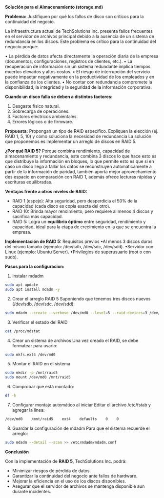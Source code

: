**Solución para el Almacenamiento (storage.md)**

**Problema:** Justifiquen por qué los fallos de disco son críticos para la continuidad del negocio.

La infraestructura actual de TechSolutions Inc. presenta fallos frecuentes en el servidor de archivos principal debido a la ausencia de un sistema de redundancia en los discos. Este problema es crítico para la continuidad
del negocio porque:

•	La pérdida de datos afecta directamente la operación diaria de la empresa (documentos, configuraciones, registros de clientes, etc.).
•	La recuperación de información sin un sistema redundante implica tiempos muertos elevados y altos costos.
•	El riesgo de interrupción del servicio puede impactar negativamente en la productividad de los empleados y en la confianza de los clientes.
•	No contar con redundancia compromete la disponibilidad, la integridad y la seguridad de la información corporativa.

**Cuando un disco falla se deben a distintos factores:**

1.	Desgaste físico natural.
2.	Sobrecarga de operaciones.
3.	Factores eléctricos ambientales.
4.	Errores lógicos o de firmware.
   
**Propuesta:** Propongan un tipo de RAID específico. Expliquen la elección (ej. RAID 1, 5, 10) y cómo soluciona la necesidad de redundancia
La solución que proponemos es implementar un arreglo de discos en RAID 5.

**¿Por qué RAID 5?**
Porque combina rendimiento, capacidad de almacenamiento y redundancia, este combina 3 discos lo que hace esto es que distribuye la información en bloques, lo que permite esto es que si en caso un disco llega a fallar los datos se reconstruyen automáticamente a partir de la información de paridad, también aporta mejor aprovechamiento des espacio en comparación con RAID 1, además ofrece lecturas rápidas y escrituras equilibradas.

**Ventajas frente a otros niveles de RAID:**
- RAID 1 (espejo): Alta seguridad, pero desperdicia el 50% de la capacidad (cada disco es copia exacta del otro).
- RAID 10: Brinda mayor rendimiento, pero requiere al menos 4 discos y sacrifica más capacidad.
- RAID 5: Logra un **equilibrio óptimo** entre seguridad, rendimiento y capacidad, ideal para la etapa de crecimiento en la que se encuentra la empresa.

**Implementación de RAID 5:**
Requisitos previos
•Al menos 3 discos duros del mismo tamaño (ejemplo: /dev/sdb, /dev/sdc, /dev/sdd).
•Servidor con Linux (ejemplo: Ubuntu Server).
•Privilegios de superusuario (root o con sudo).

**Pasos para la configuracion:**
1. Instalar mdadm
```bash
sudo apt update
sudo apt install mdadm -y
```

2. Crear el arreglo RAID 5
Suponiendo que tenemos tres discos nuevos (/dev/sdb, /dev/sdc, /dev/sdd):

```bash
sudo mdadm --create --verbose /dev/md0 --level=5 --raid-devices=3 /dev/sdb /dev/sdc /dev/sdd
```

3. Verificar el estado del RAID

```bash
cat /proc/mdstat
```

4. Crear un sistema de archivos
Una vez creado el RAID, se debe formatear para usarlo:
```bash
sudo mkfs.ext4 /dev/md0
```

5. Montar el RAID en el sistema
```bash
sudo mkdir -p /mnt/raid5
sudo mount /dev/md0 /mnt/raid5
```

6. Comprobar que está montado:
```bash
df -h
```

7. Configurar montaje automático al iniciar
Editar el archivo /etc/fstab y agregar la línea:
```bash
/dev/md0    /mnt/raid5    ext4    defaults    0    0
```

8. Guardar la configuración de mdadm
Para que el sistema recuerde el arreglo:
```bash
sudo mdadm --detail --scan >> /etc/mdadm/mdadm.conf
```

**Conclusión**

Con la implementación de **RAID 5**, TechSolutions Inc. podrá:
- Minimizar riesgos de pérdida de datos.
- Garantizar la continuidad del negocio ante fallos de hardware.
- Mejorar la eficiencia en el uso de los discos disponibles.
- Asegurar que el servidor de archivos se mantenga disponible aun durante incidentes.


